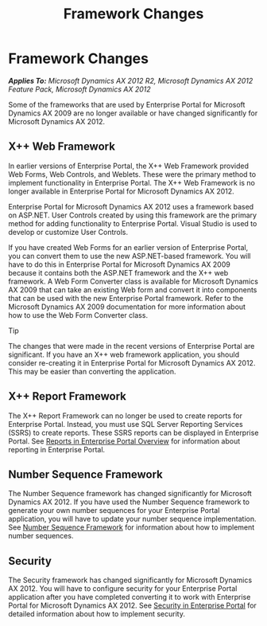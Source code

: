 ﻿---
title: Framework Changes
TOCTitle: Framework Changes
ms:assetid: 427a957a-2ea4-46c4-932c-1aeace20f420
ms:mtpsurl: https://msdn.microsoft.com/en-us/library/Hh272124(v=AX.60)
ms:contentKeyID: 36542033
ms.date: 11/07/2012
mtps_version: v=AX.60
---

# Framework Changes 


_**Applies To:** Microsoft Dynamics AX 2012 R2, Microsoft Dynamics AX 2012 Feature Pack, Microsoft Dynamics AX 2012_

Some of the frameworks that are used by Enterprise Portal for Microsoft Dynamics AX 2009 are no longer available or have changed significantly for Microsoft Dynamics AX 2012.

## X++ Web Framework

In earlier versions of Enterprise Portal, the X++ Web Framework provided Web Forms, Web Controls, and Weblets. These were the primary method to implement functionality in Enterprise Portal. The X++ Web Framework is no longer available in Enterprise Portal for Microsoft Dynamics AX 2012.

Enterprise Portal for Microsoft Dynamics AX 2012 uses a framework based on ASP.NET. User Controls created by using this framework are the primary method for adding functionality to Enterprise Portal. Visual Studio is used to develop or customize User Controls.

If you have created Web Forms for an earlier version of Enterprise Portal, you can convert them to use the new ASP.NET-based framework. You will have to do this in Enterprise Portal for Microsoft Dynamics AX 2009 because it contains both the ASP.NET framework and the X++ web framework. A Web Form Converter class is available for Microsoft Dynamics AX 2009 that can take an existing Web form and convert it into components that can be used with the new Enterprise Portal framework. Refer to the Microsoft Dynamics AX 2009 documentation for more information about how to use the Web Form Converter class.


> [!TIP]
> <P>The changes that were made in the recent versions of Enterprise Portal are significant. If you have an X++ web framework application, you should consider re-creating it in Enterprise Portal for Microsoft Dynamics AX 2012. This may be easier than converting the application.</P>



## X++ Report Framework

The X++ Report Framework can no longer be used to create reports for Enterprise Portal. Instead, you must use SQL Server Reporting Services (SSRS) to create reports. These SSRS reports can be displayed in Enterprise Portal. See [Reports in Enterprise Portal Overview](reports-in-enterprise-portal-overview.md) for information about reporting in Enterprise Portal.

## Number Sequence Framework

The Number Sequence framework has changed significantly for Microsoft Dynamics AX 2012. If you have used the Number Sequence framework to generate your own number sequences for your Enterprise Portal application, you will have to update your number sequence implementation. See [Number Sequence Framework](number-sequence-framework.md) for information about how to implement number sequences.

## Security

The Security framework has changed significantly for Microsoft Dynamics AX 2012. You will have to configure security for your Enterprise Portal application after you have completed converting it to work with Enterprise Portal for Microsoft Dynamics AX 2012. See [Security in Enterprise Portal](security-in-enterprise-portal.md) for detailed information about how to implement security.

